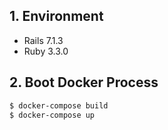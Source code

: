 ## 1. Environment

- Rails 7.1.3
- Ruby 3.3.0

## 2. Boot Docker Process

```bash
$ docker-compose build
$ docker-compose up
```
